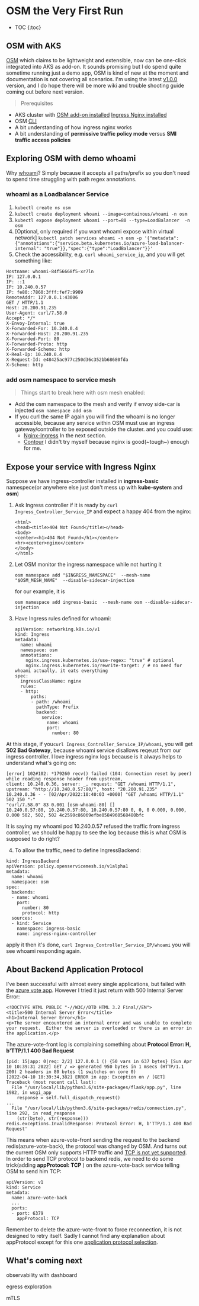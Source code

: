 # OSM the Very First Run
* TOC
{:toc}
## OSM with AKS
[OSM](https://github.com/openservicemesh/osm) which claims to be lightweight and extensible, now can be one-click integrated into AKS as add-on.
It sounds promising but I do spend quite sometime running just a demo app, OSM is kind of new at the moment and documentation is not covering all scenarios. I'm using the latest [v1.0.0](https://github.com/openservicemesh/osm/releases/tag/v1.0.0) version, and I do hope there will be more wiki and trouble shooting guide coming out before next version.

>Prerequisites
- AKS cluster with 
    [OSM add-on installed](https://docs.microsoft.com/en-us/azure/aks/open-service-mesh-deploy-addon-az-cli)
    [Ingress Nginx installed](https://docs.microsoft.com/en-us/azure/aks/ingress-basic?tabs=azure-cli#basic-configuration)  
- OSM [CLI](https://release-v1-0.docs.openservicemesh.io/docs/guides/cli/)
- A bit understanding of how ingress nginx works  
- A bit understanding of **permissive traffic policy mode** versus **SMI traffic access policies**

## Exploring OSM with demo whoami
Why [whoami](https://hub.docker.com/r/containous/whoami)? Simply because it accepts all paths/prefix so you don't need to spend time struggling with path regex annotations. 

### whoami as a Loadbalancer Service
1. `kubectl create ns osm`
2. `kubectl create deployment whoami --image=containous/whoami -n osm`
3. `kubectl expose deployment whoami --port=80 --type=LoadBalancer  -n osm` 
4. [Optional, only required if you want whoami expose within virtual network] `kubectl patch services whoami -n osm -p '{"metadata":{"annotations":{"service.beta.kubernetes.io/azure-load-balancer-internal": "true"}},"spec":{"type":"LoadBalancer"}}'`
5. Check the accessibility, e.g. `curl whoami_service_ip`, and you will get something like:
```
Hostname: whoami-84f56668f5-xr7ln
IP: 127.0.0.1
IP: ::1
IP: 10.240.0.57
IP: fe80::7860:3fff:fef7:9909
RemoteAddr: 127.0.0.1:43006
GET / HTTP/1.1
Host: 20.200.91.235
User-Agent: curl/7.58.0
Accept: */*
X-Envoy-Internal: true
X-Forwarded-For: 10.240.0.4
X-Forwarded-Host: 20.200.91.235
X-Forwarded-Port: 80
X-Forwarded-Proto: http
X-Forwarded-Scheme: http
X-Real-Ip: 10.240.0.4
X-Request-Id: e48425ac977c250d36c352bb68680fda
X-Scheme: http
```

### add osm namespace to service mesh
> Things start to break here with osm mesh enabled:
- Add the osm namespace to the mesh and verify if envoy side-car is injected
`osm namespace add osm`
- If you curl the same IP again you will find the whoami is no longer accessible, because any service within OSM must use an ingress gateway/controller to be exposed outside the cluster. and you could use:
  - [Nginx-Ingress](https://release-v1-0.docs.openservicemesh.io/docs/demos/ingress_k8s_nginx/) In the next section.
  - [Contour](https://release-v1-0.docs.openservicemesh.io/docs/demos/ingress_contour/) I didn't try myself because nginx is good(~tough~) enough for me.
## Expose your service with Ingress Nginx
Suppose we have ingress-controller installed in **ingress-basic** namespece(or anywhere else just don't mess up with **kube-system** and **osm**)

1. Ask Ingress controller if it is ready by
   `curl Ingress_Controller_Service_IP` and expect a happy 404 from the nginx:
    ```
    <html>
    <head><title>404 Not Found</title></head>
    <body>
    <center><h1>404 Not Found</h1></center>
    <hr><center>nginx</center>
    </body>
    </html>
    ```
2. Let OSM monitor the ingress namespace while not hurting it
    
    `osm namespace add "$INGRESS_NAMESPACE"  --mesh-name "$OSM_MESH_NAME"  --disable-sidecar-injection`

    for our example, it is 
    
    `osm namespace add ingress-basic  --mesh-name osm --disable-sidecar-injection`
3. Have Ingress rules defined for whoami:

    ```
    apiVersion: networking.k8s.io/v1
    kind: Ingress
    metadata:
      name: whoami
      namespace: osm
      annotations:
        nginx.ingress.kubernetes.io/use-regex: "true" # optional
        nginx.ingress.kubernetes.io/rewrite-target: / # no need for whoami actually, it eats everything
    spec:
      ingressClassName: nginx
      rules:
      - http:
          paths:
          - path: /whoami
            pathType: Prefix
            backend:
              service:
                name: whoami
                port:
                  number: 80
    ```
At this stage, if you`curl Ingress_Controller_Service_IP/whoami`, you will get **502 Bad Gateway**, because whoami service disallows reqeust from our ingress controller.
I love ingress nginx logs because is it always helps to understand what's going on:

```
[error] 102#102: *179260 recv() failed (104: Connection reset by peer) while reading response header from upstream, 
client: 10.240.0.36, server: _, request: "GET /whoami HTTP/1.1", upstream: "http://10.240.0.57:80/", host: "20.200.91.235"
10.240.0.36 - - [02/Apr/2022:10:40:03 +0000] "GET /whoami HTTP/1.1" 502 150 "-" 
"curl/7.58.0" 83 0.001 [osm-whoami-80] [] 
10.240.0.57:80, 10.240.0.57:80, 10.240.0.57:80 0, 0, 0 0.000, 0.000, 0.000 502, 502, 502 4c2590c86069efbe0584960568480bfc
```
It is saying my whoami pod 10.240.0.57 refused the traffic from ingress controller, we should be happy to see the log because this is what OSM is supposed to do right?

4. To allow the traffic, need to define IngressBackend:
```
kind: IngressBackend
apiVersion: policy.openservicemesh.io/v1alpha1
metadata:
  name: whoami
  namespace: osm
spec:  
  backends:  
  - name: whoami  
    port:
      number: 80 
      protocol: http
  sources:
  - kind: Service
    namespace: ingress-basic
    name: ingress-nginx-controller
```

apply it then it's done,  `curl Ingress_Controller_Service_IP/whoami` you will see whoami responding again.

## About Backend Application Protocol
I've been successful with almost every single applications, but failed with the [azure vote app](https://docs.microsoft.com/en-us/azure/aks/kubernetes-walkthrough#run-the-application).
However I tried it just return with 500 Internal Server Error:
```
<!DOCTYPE HTML PUBLIC "-//W3C//DTD HTML 3.2 Final//EN">
<title>500 Internal Server Error</title>
<h1>Internal Server Error</h1>
<p>The server encountered an internal error and was unable to complete your request.  Either the server is overloaded or there is an error in the application.</p>
```

The azure-vote-front log is complaining something about **Protocol Error: H, b'TTP/1.1 400 Bad Request**
```
[pid: 15|app: 0|req: 2/2] 127.0.0.1 () {50 vars in 637 bytes} [Sun Apr 10 10:39:31 2022] GET / => generated 950 bytes in 1 msecs (HTTP/1.1 200) 2 headers in 80 bytes (1 switches on core 0)
[2022-04-10 10:39:34,382] ERROR in app: Exception on / [GET]
Traceback (most recent call last):
  File "/usr/local/lib/python3.6/site-packages/flask/app.py", line 1982, in wsgi_app
    response = self.full_dispatch_request()
...
  File "/usr/local/lib/python3.6/site-packages/redis/connection.py", line 292, in read_response
    (str(byte), str(response)))
redis.exceptions.InvalidResponse: Protocol Error: H, b'TTP/1.1 400 Bad Request'
```
This means when azure-vote-front sending the request to the backend redis(azure-vote-back), the protocol was changed by OSM. And turns out the current OSM only supports HTTP traffic and [TCP is not yet supported](https://github.com/openservicemesh/osm/issues/1521).   
In order to send TCP protocol to backend redis, we need to do some trick(adding **appProtocol: TCP** ) on the azure-vote-back service telling OSM to send him TCP:
```
apiVersion: v1
kind: Service
metadata:
  name: azure-vote-back
  ...
  ports:
  - port: 6379
    appProtocol: TCP
```
Remember to delete the azure-vote-front to force reconnection, it is not designed to retry itself.
Sadly I cannot find any explanation about appProtocol except for this one [application protocol selection](https://release-v1-0.docs.openservicemesh.io/docs/guides/app_onboarding/app_protocol_selection/).

## What's coming next
observability with dashboard

egress exploration

mTLS
